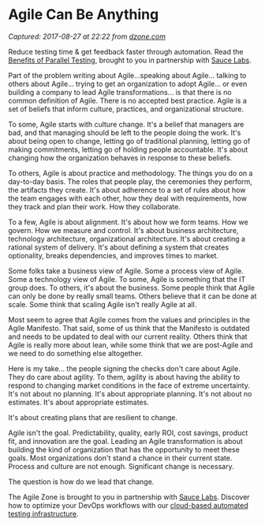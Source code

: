 # Agile Can Be Anything

_Captured: 2017-08-27 at 22:22 from [dzone.com](https://dzone.com/articles/agile-can-be-anything?edition=320392&utm_source=Daily%20Digest&utm_medium=email&utm_campaign=Daily%20Digest%202017-08-27)_

Reduce testing time & get feedback faster through automation. Read the [Benefits of Parallel Testing](https://dzone.com/go?i=124039&u=http%3A%2F%2Finfo.saucelabs.com%2Fpaper-benefits-of-parallel-testing.html%3Futm_campaign%3Dparalleltestingwp%26utm_medium%3Dtextlink%26utm_source%3Ddzone-agile), brought to you in partnership with [Sauce Labs](https://dzone.com/go?i=124039&u=http%3A%2F%2Finfo.saucelabs.com%2Fpaper-benefits-of-parallel-testing.html%3Futm_campaign%3Dparalleltestingwp%26utm_medium%3Dtextlink%26utm_source%3Ddzone-agile).

Part of the problem writing about Agile…speaking about Agile… talking to others about Agile… trying to get an organization to adopt Agile… or even building a company to lead Agile transformations… is that there is no common definition of Agile. There is no accepted best practice. Agile is a set of beliefs that inform culture, practices, and organizational structure.

To some, Agile starts with culture change. It's a belief that managers are bad, and that managing should be left to the people doing the work. It's about being open to change, letting go of traditional planning, letting go of making commitments, letting go of holding people accountable. It's about changing how the organization behaves in response to these beliefs.

To others, Agile is about practice and methodology. The things you do on a day-to-day basis. The roles that people play, the ceremonies they perform, the artifacts they create. It's about adherence to a set of rules about how the team engages with each other, how they deal with requirements, how they track and plan their work. How they collaborate.

To a few, Agile is about alignment. It's about how we form teams. How we govern. How we measure and control. It's about business architecture, technology architecture, organizational architecture. It's about creating a rational system of delivery. It's about defining a system that creates optionality, breaks dependencies, and improves times to market.

Some folks take a business view of Agile. Some a process view of Agile. Some a technology view of Agile. To some, Agile is something that the IT group does. To others, it's about the business. Some people think that Agile can only be done by really small teams. Others believe that it can be done at scale. Some think that scaling Agile isn't really Agile at all.

Most seem to agree that Agile comes from the values and principles in the Agile Manifesto. That said, some of us think that the Manifesto is outdated and needs to be updated to deal with our current reality. Others think that Agile is really more about lean, while some think that we are post-Agile and we need to do something else altogether.

Here is my take… the people signing the checks don't care about Agile. They do care about agility. To them, agility is about having the ability to respond to changing market conditions in the face of extreme uncertainty. It's not about no planning. It's about appropriate planning. It's not about no estimates. It's about appropriate estimates.

It's about creating plans that are resilient to change.

Agile isn't the goal. Predictability, quality, early ROI, cost savings, product fit, and innovation are the goal. Leading an Agile transformation is about building the kind of organization that has the opportunity to meet these goals. Most organizations don't stand a chance in their current state. Process and culture are not enough. Significant change is necessary.

The question is how do we lead that change.

The Agile Zone is brought to you in partnership with [Sauce Labs](https://dzone.com/go?i=121022&u=http%3A%2F%2Finfo.saucelabs.com%2FHow-to-Get-the-Most-out-of-CICD-Workflow.html%3Futm_campaign%3Ddevops%2Bwp%26utm_medium%3Dtextlink%26utm_source%3Ddzone-agile). Discover how to optimize your DevOps workflows with our [cloud-based automated testing infrastructure](https://dzone.com/go?i=121022&u=http%3A%2F%2Finfo.saucelabs.com%2FHow-to-Get-the-Most-out-of-CICD-Workflow.html%3Futm_campaign%3Ddevops%2Bwp%26utm_medium%3Dtextlink%26utm_source%3Ddzone-agile).

